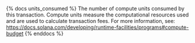 {% docs units_consumed %}
The number of compute units consumed by this transaction. Compute units measure the computational resources used and are used to calculate transaction fees. For more information, see: https://docs.solana.com/developing/runtime-facilities/programs#compute-budget
{% enddocs %} 